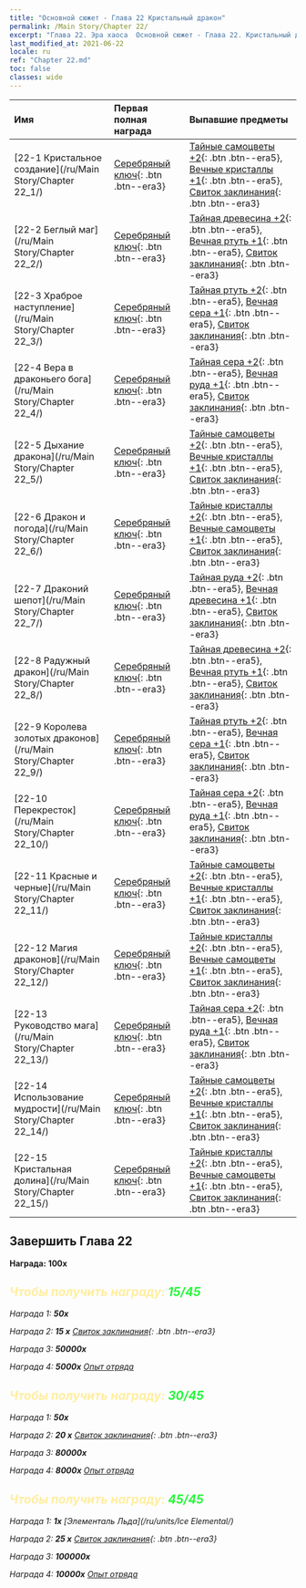 ```yaml
---
title: "Основной сюжет - Глава 22 Кристальный дракон"
permalink: /Main Story/Chapter 22/
excerpt: "Глава 22. Эра хаоса  Основной сюжет - Глава 22. Кристальный дракон"
last_modified_at: 2021-06-22
locale: ru
ref: "Chapter 22.md"
toc: false
classes: wide
---
```


  | Имя |  Первая полная награда | Выпавшие предметы |
  |:------------|:------------|:------------| 
  | [22-1 Кристальное создание](/ru/Main Story/Chapter 22_1/) | [Серебряный ключ](/ItemsRU/con_693/){: .btn .btn--era3} | [Тайные самоцветы +2](/ItemsRU/mat_79/){: .btn .btn--era5}, [Вечные кристаллы +1](/ItemsRU/mat_73/){: .btn .btn--era5}, [Свиток заклинания](/ItemsRU/con_694/){: .btn .btn--era3} |
  | [22-2 Беглый маг](/ru/Main Story/Chapter 22_2/) | [Серебряный ключ](/ItemsRU/con_693/){: .btn .btn--era3} | [Тайная древесина +2](/ItemsRU/mat_76/){: .btn .btn--era5}, [Вечная ртуть +1](/ItemsRU/mat_70/){: .btn .btn--era5}, [Свиток заклинания](/ItemsRU/con_694/){: .btn .btn--era3} |
  | [22-3 Храброе наступление](/ru/Main Story/Chapter 22_3/) | [Серебряный ключ](/ItemsRU/con_693/){: .btn .btn--era3} | [Тайная ртуть +2](/ItemsRU/mat_77/){: .btn .btn--era5}, [Вечная сера +1](/ItemsRU/mat_71/){: .btn .btn--era5}, [Свиток заклинания](/ItemsRU/con_694/){: .btn .btn--era3} |
  | [22-4 Вера в драконьего бога](/ru/Main Story/Chapter 22_4/) | [Серебряный ключ](/ItemsRU/con_693/){: .btn .btn--era3} | [Тайная сера +2](/ItemsRU/mat_78/){: .btn .btn--era5}, [Вечная руда +1](/ItemsRU/mat_68/){: .btn .btn--era5}, [Свиток заклинания](/ItemsRU/con_694/){: .btn .btn--era3} |
  | [22-5 Дыхание дракона](/ru/Main Story/Chapter 22_5/) | [Серебряный ключ](/ItemsRU/con_693/){: .btn .btn--era3} | [Тайные самоцветы +2](/ItemsRU/mat_79/){: .btn .btn--era5}, [Вечные кристаллы +1](/ItemsRU/mat_73/){: .btn .btn--era5}, [Свиток заклинания](/ItemsRU/con_694/){: .btn .btn--era3} |
  | [22-6 Дракон и погода](/ru/Main Story/Chapter 22_6/) | [Серебряный ключ](/ItemsRU/con_693/){: .btn .btn--era3} | [Тайные кристаллы +2](/ItemsRU/mat_80/){: .btn .btn--era5}, [Вечные самоцветы +1](/ItemsRU/mat_72/){: .btn .btn--era5}, [Свиток заклинания](/ItemsRU/con_694/){: .btn .btn--era3} |
  | [22-7 Драконий шепот](/ru/Main Story/Chapter 22_7/) | [Серебряный ключ](/ItemsRU/con_693/){: .btn .btn--era3} | [Тайная руда +2](/ItemsRU/mat_75/){: .btn .btn--era5}, [Вечная древесина +1](/ItemsRU/mat_69/){: .btn .btn--era5}, [Свиток заклинания](/ItemsRU/con_694/){: .btn .btn--era3} |
  | [22-8 Радужный дракон](/ru/Main Story/Chapter 22_8/) | [Серебряный ключ](/ItemsRU/con_693/){: .btn .btn--era3} | [Тайная древесина +2](/ItemsRU/mat_76/){: .btn .btn--era5}, [Вечная ртуть +1](/ItemsRU/mat_70/){: .btn .btn--era5}, [Свиток заклинания](/ItemsRU/con_694/){: .btn .btn--era3} |
  | [22-9 Королева золотых драконов](/ru/Main Story/Chapter 22_9/) | [Серебряный ключ](/ItemsRU/con_693/){: .btn .btn--era3} | [Тайная ртуть +2](/ItemsRU/mat_77/){: .btn .btn--era5}, [Вечная сера +1](/ItemsRU/mat_71/){: .btn .btn--era5}, [Свиток заклинания](/ItemsRU/con_694/){: .btn .btn--era3} |
  | [22-10 Перекресток](/ru/Main Story/Chapter 22_10/) | [Серебряный ключ](/ItemsRU/con_693/){: .btn .btn--era3} | [Тайная сера +2](/ItemsRU/mat_78/){: .btn .btn--era5}, [Вечная руда +1](/ItemsRU/mat_68/){: .btn .btn--era5}, [Свиток заклинания](/ItemsRU/con_694/){: .btn .btn--era3} |
  | [22-11 Красные и черные](/ru/Main Story/Chapter 22_11/) | [Серебряный ключ](/ItemsRU/con_693/){: .btn .btn--era3} | [Тайные самоцветы +2](/ItemsRU/mat_79/){: .btn .btn--era5}, [Вечные кристаллы +1](/ItemsRU/mat_73/){: .btn .btn--era5}, [Свиток заклинания](/ItemsRU/con_694/){: .btn .btn--era3} |
  | [22-12 Магия драконов](/ru/Main Story/Chapter 22_12/) | [Серебряный ключ](/ItemsRU/con_693/){: .btn .btn--era3} | [Тайные кристаллы +2](/ItemsRU/mat_80/){: .btn .btn--era5}, [Вечные самоцветы +1](/ItemsRU/mat_72/){: .btn .btn--era5}, [Свиток заклинания](/ItemsRU/con_694/){: .btn .btn--era3} |
  | [22-13 Руководство мага](/ru/Main Story/Chapter 22_13/) | [Серебряный ключ](/ItemsRU/con_693/){: .btn .btn--era3} | [Тайная сера +2](/ItemsRU/mat_78/){: .btn .btn--era5}, [Вечная руда +1](/ItemsRU/mat_68/){: .btn .btn--era5}, [Свиток заклинания](/ItemsRU/con_694/){: .btn .btn--era3} |
  | [22-14 Использование мудрости](/ru/Main Story/Chapter 22_14/) | [Серебряный ключ](/ItemsRU/con_693/){: .btn .btn--era3} | [Тайные самоцветы +2](/ItemsRU/mat_79/){: .btn .btn--era5}, [Вечные кристаллы +1](/ItemsRU/mat_73/){: .btn .btn--era5}, [Свиток заклинания](/ItemsRU/con_694/){: .btn .btn--era3} |
  | [22-15 Кристальная долина](/ru/Main Story/Chapter 22_15/) | [Серебряный ключ](/ItemsRU/con_693/){: .btn .btn--era3} | [Тайные кристаллы +2](/ItemsRU/mat_80/){: .btn .btn--era5}, [Вечные самоцветы +1](/ItemsRU/mat_72/){: .btn .btn--era5}, [Свиток заклинания](/ItemsRU/con_694/){: .btn .btn--era3} |


## Завершить Глава 22

 **Награда:**  **100x** <i class="fas fa-gem"/>



## <span style="color: #ffeea0">Чтобы получить награду: </span><span style="color: #27f73a">15/45</span>

 Награда 1:  **50x** <i class="fas fa-gem"/>

 Награда 2: **15 x** [Свиток заклинания](/ItemsRU/con_694/){: .btn .btn--era3}

 Награда 3:  **50000x** <i class="fas fa-coins"/>

 Награда 4:  **5000x** [Опыт отряда](/ItemsRU/con_902/)



## <span style="color: #ffeea0">Чтобы получить награду: </span><span style="color: #27f73a">30/45</span>

 Награда 1:  **50x** <i class="fas fa-gem"/>

 Награда 2: **20 x** [Свиток заклинания](/ItemsRU/con_694/){: .btn .btn--era3}

 Награда 3:  **80000x** <i class="fas fa-coins"/>

 Награда 4:  **8000x** [Опыт отряда](/ItemsRU/con_902/)



## <span style="color: #ffeea0">Чтобы получить награду: </span><span style="color: #27f73a">45/45</span>

 Награда 1:  **1x** [Элементаль Льда](/ru/units/Ice Elemental/)

 Награда 2: **25 x** [Свиток заклинания](/ItemsRU/con_694/){: .btn .btn--era3}

 Награда 3:  **100000x** <i class="fas fa-coins"/>

 Награда 4:  **10000x** [Опыт отряда](/ItemsRU/con_902/)

